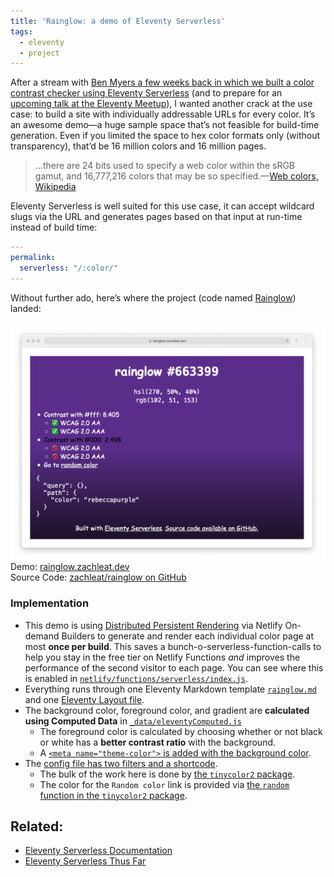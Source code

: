 ```yaml
---
title: 'Rainglow: a demo of Eleventy Serverless'
tags:
  - eleventy
  - project
---
```

After a stream with [Ben Myers a few weeks back in which we built a color contrast checker using Eleventy Serverless](/web/some-antics-eleventy-serverless/) (and to prepare for an [upcoming talk at the Eleventy Meetup](https://11tymeetup.dev/events/hello-world/)), I wanted another crack at the use case: to build a site with individually addressable URLs for every color. It’s an awesome demo—a huge sample space that’s not feasible for build-time generation. Even if you limited the space to hex color formats only (without transparency), that’d be 16 million colors and 16 million pages.

> …there are 24 bits used to specify a web color within the sRGB gamut, and 16,777,216 colors that may be so specified.—[Web colors, Wikipedia](https://en.wikipedia.org/wiki/Web_colors#:~:text=there%20are%2024%20bits%20used%20to%20specify%20a%20web%20color%20within%20the%20sRGB%20gamut%2C%20and%2016%2C777%2C216%20colors%20that%20may%20be%20so%20specified.)

Eleventy Serverless is well suited for this use case, it can accept wildcard slugs via the URL and generates pages based on that input at run-time instead of build time:

```yaml
---
permalink:
  serverless: "/:color/"
---
```

Without further ado, here’s where the project (code named [Rainglow](https://rainglow.zachleat.dev/)) landed:

<img src="/web/img/posts/rainglow/rainglow.png" loading="lazy" decoding="async" alt="A screenshot of rainglow.zachleat.dev" class="primary">

<div class="primarylink">Demo: <a href="https://rainglow.zachleat.dev/">rainglow.zachleat.dev</a></div>
<div class="primarylink">Source Code: <a href="https://github.com/zachleat/rainglow">zachleat/rainglow on GitHub</a></div>

### Implementation

* This demo is using [Distributed Persistent Rendering](https://www.smashingmagazine.com/2021/07/isr-dpr-explained/) via Netlify On-demand Builders to generate and render each individual color page at most **once per build**. This saves a bunch-o-serverless-function-calls to help you stay in the free tier on Netlify Functions _and_ improves the performance of the second visitor to each page. You can see where this is enabled in [`netlify/functions/serverless/index.js`](https://github.com/zachleat/rainglow/blob/635fef6af6f9c4f97a5516c6bf824dfd24f6cb27/netlify/functions/serverless/index.js#L43).
* Everything runs through one Eleventy Markdown template [`rainglow.md`](https://github.com/zachleat/rainglow/blob/main/rainglow.md) and one [Eleventy Layout file](https://github.com/zachleat/rainglow/blob/main/_includes/layout.njk).
* The background color, foreground color, and gradient are **calculated using Computed Data** in [`_data/eleventyComputed.js`](https://github.com/zachleat/rainglow/blob/main/_data/eleventyComputed.js)
  * The foreground color is calculated by choosing whether or not black or white has a **better contrast ratio** with the background.
  * A [`<meta name="theme-color">` is added with the background color](https://css-tricks.com/meta-theme-color-and-trickery/).
* The [config file has two filters and a shortcode](https://github.com/zachleat/rainglow/blob/main/.eleventy.js).
  * The bulk of the work here is done by [the `tinycolor2` package](https://www.npmjs.com/package/tinycolor2).
  * The color for the `Random color` link is provided via [the `random` function in the `tinycolor2` package](https://www.npmjs.com/package/tinycolor2#random).

## Related:

* [Eleventy Serverless Documentation](https://www.11ty.dev/docs/plugins/serverless/)
* [Eleventy Serverless Thus Far](/web/eleventy-serverless-timeline/)
